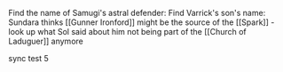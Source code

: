Find the name of Samugi's astral defender: 
Find Varrick's son's name:
Sundara thinks [[Gunner Ironford]] might be the source of the [[Spark]] 
	- look up what Sol said about him not being part of the [[Church of Laduguer]] anymore

sync test 5

